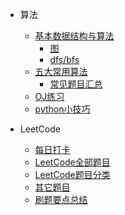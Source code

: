 * 算法
  * [基本数据结构与算法](algorithms/README.md)
    * [图](algorithms/graph.md)
    * [dfs/bfs](algorithms/dfs_bfs.md)
  * [五大常用算法](algorithms/五大常用算法.md)
    * [常见题目汇总](algorithms/questions/README.md)
  * [OJ练习](algorithms/oj.md)
  * [python小技巧](algorithms/python_tips.md)

* LeetCode
  * [每日打卡](每日打卡.md)
  * [LeetCode全部题目](LeetCode全部题目.md)
  * [LeetCode题目分类](LeetCode题目分类.md)
  * [其它题目](extras.md)
  * [刷题要点总结](others/Attention.md)
  
